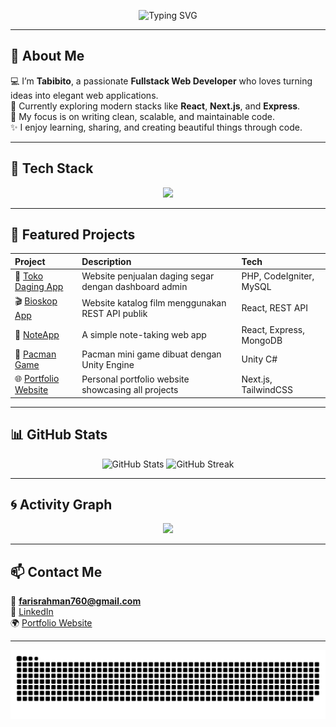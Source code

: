 <!-- BANNER -->
<p align="center">
  <img src="https://readme-typing-svg.herokuapp.com?font=Fira+Code&size=28&pause=1000&color=00C3FF&center=true&vCenter=true&width=600&lines=Hi%2C+I'm+Faris+Rahman!;Fullstack+Web+Developer;React+%7C+Next.js+%7C;Express.js+%7C+TypeScript;Let's+Build+Something+Awesome+Together!+🚀" alt="Typing SVG" />
</p>

---

## 👋 About Me

💻 I’m **Tabibito**, a passionate **Fullstack Web Developer** who loves turning ideas into elegant web applications.  
🌱 Currently exploring modern stacks like **React**, **Next.js**, and **Express**.  
🎯 My focus is on writing clean, scalable, and maintainable code.  
✨ I enjoy learning, sharing, and creating beautiful things through code.

---

## 🧠 Tech Stack

<p align="center">
  <img src="https://skillicons.dev/icons?i=html,css,js,ts,react,nextjs,nodejs,express,php,mysql,mongodb,git,github,vscode" />
</p>

---

## 🚀 Featured Projects

| Project                                                       | Description                                           | Tech                    |
| :------------------------------------------------------------ | :---------------------------------------------------- | :---------------------- |
| 🥩 [Toko Daging App](https://github.com/tabibito/tokodaging)  | Website penjualan daging segar dengan dashboard admin | PHP, CodeIgniter, MySQL |
| 🎬 [Bioskop App](https://github.com/tabibito/bioskopapp)      | Website katalog film menggunakan REST API publik      | React, REST API         |
| 📝 [NoteApp](https://github.com/tabibito/noteapp)             | A simple note-taking web app                          | React, Express, MongoDB |
| 👾 [Pacman Game](https://github.com/tabibito/pacman)          | Pacman mini game dibuat dengan Unity Engine           | Unity C#                |
| 🌐 [Portfolio Website](https://github.com/tabibito/portfolio) | Personal portfolio website showcasing all projects    | Next.js, TailwindCSS    |

---

## 📊 GitHub Stats

<p align="center">
  <img src="https://github-readme-stats.vercel.app/api?username=farisrahman674&show_icons=true&theme=tokyonight" alt="GitHub Stats" height="160"/>
  <img src="https://streak-stats.demolab.com?user=farisrahman674&theme=tokyonight" alt="GitHub Streak" height="160"/>
</p>

---

## 🌀 Activity Graph

<p align="center">
  <img src="https://github-readme-activity-graph.vercel.app/graph?username=farisrahman674&theme=tokyo-night&area=true" />
</p>

---

## 📫 Contact Me

📧 **farisrahman760@gmail.com**  
💼 [LinkedIn](https://linkedin.com/in/tabibito)  
🌍 [Portfolio Website](https://tabibito.dev)

---

<p align="center">
  <img src="https://github.com/Platane/snk/raw/output/github-contribution-grid-snake.svg" alt="snake animation" />
</p>
